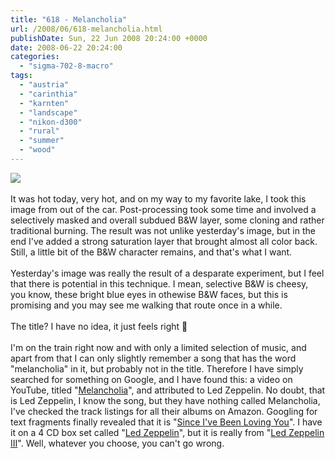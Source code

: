 ```yaml
---
title: "618 - Melancholia"
url: /2008/06/618-melancholia.html
publishDate: Sun, 22 Jun 2008 20:24:00 +0000
date: 2008-06-22 20:24:00
categories: 
  - "sigma-702-8-macro"
tags: 
  - "austria"
  - "carinthia"
  - "karnten"
  - "landscape"
  - "nikon-d300"
  - "rural"
  - "summer"
  - "wood"
---
```

<a href="https://d25zfm9zpd7gm5.cloudfront.net/1200x1200/2008/20080622_175915_ps.jpg" target="_blank"><img src="https://d25zfm9zpd7gm5.cloudfront.net/0600x0600/2008/20080622_175915_ps.jpg"/></a><br/><br/>It was hot today, very hot, and on my way to my favorite lake, I took this image from out of the car. Post-processing took some time and involved a selectively masked and overall subdued B&amp;W layer, some cloning and rather traditional burning. The result was not unlike yesterday's image, but in the end I've added a strong saturation layer that brought almost all color back. Still, a little bit of the B&amp;W character remains, and that's what I want.<br/><br/>Yesterday's image was really the result of a desparate experiment, but I feel that there is potential in this technique. I mean, selective B&amp;W is cheesy, you know, these bright blue eyes in othewise B&amp;W faces, but this is promising and you may see me walking that route once in a while.<br/><br/>The title? I have no idea, it just feels right 🙂<br/><br/>I'm on the train right now and with only a limited selection of music, and apart from that I can only slightly remember a song that has the word "melancholia" in it, but probably not in the title. Therefore I have simply searched for something on Google, and I have found this: a video on YouTube, titled "<a href="http://www.youtube.com/watch?v=4s8IQGDgaNY&feature=related" target="_blank">Melancholia</a>", and attributed to Led Zeppelin. No doubt, that is Led Zeppelin, I know the song, but they have nothing called Melancholia, I've checked the track listings for all their albums on Amazon. Googling for text fragments finally revealed that it is "<a href="http://www.azlyrics.com/lyrics/ledzeppelin/sinceivebeenlovingyou.html" target="_blank">Since I've Been Loving You</a>". I have it on a 4 CD box set called "<a href="http://www.amazon.com/Led-Zeppelin/dp/B000002IQ1" target="_blank">Led Zeppelin</a>", but it is really from "<a href="http://www.amazon.com/Led-Zeppelin-III/dp/B000002J1U" target="_blank">Led Zeppelin III</a>". Well, whatever you choose, you can't go wrong.
